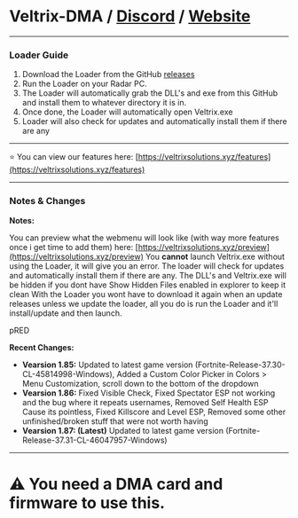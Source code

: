# Veltrix-DMA / [Discord](https://discord.gg/yup8JR5M5A) / [Website](https://veltrixsolutions.xyz/)

---

### Loader Guide

1. Download the Loader from the GitHub [releases](https://github.com/bluuuzs/veltrix-dma/releases/tag/Loader)
2. Run the Loader on your Radar PC.  
3. The Loader will automatically grab the DLL's and exe from this GitHub and install them to whatever directory it is in.
4. Once done, the Loader will automatically open Veltrix.exe
5. Loader will also check for updates and automatically install them if there are any

---

 ⭐ You can view our features here: [https://veltrixsolutions.xyz/features](https://veltrixsolutions.xyz/features)

---

### Notes & Changes

**Notes:**

You can preview what the webmenu will look like (with way more features once i get time to add them) here: [https://veltrixsolutions.xyz/preview](https://veltrixsolutions.xyz/preview)
You **cannot** launch Veltrix.exe without using the Loader, it will give you an error. The loader will check for updates and automatically install them if there are any.
The DLL's and Veltrix.exe will be hidden if you dont have Show Hidden Files enabled in explorer to keep it clean
With the Loader you wont have to download it again when an update releases unless we update the loader, all you do is run the Loader and it'll install/update and then launch.

pRED

**Recent Changes:**

- **Vearsion 1.85:** Updated to latest game version (Fortnite-Release-37.30-CL-45814998-Windows), Added a Custom Color Picker in Colors > Menu Customization, scroll down to the bottom of the dropdown
- **Vearsion 1.86:** Fixed Visible Check, Fixed Spectator ESP not working and the bug where it repeats usernames, Removed Self Health ESP Cause its pointless, Fixed Killscore and Level ESP, Removed some other unfinished/broken stuff that were not worth having
- **Vearsion 1.87: (Latest)** Updated to latest game version (Fortnite-Release-37.31-CL-46047957-Windows)
---

# ⚠️ You need a DMA card and firmware to use this.
